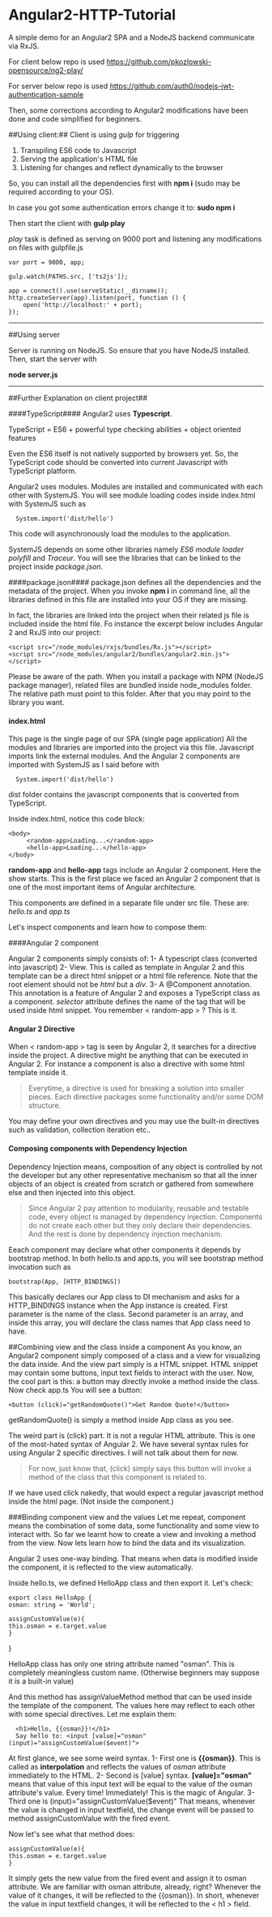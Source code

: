 # Angular2-HTTP-Tutorial
A simple demo for an Angular2 SPA and a NodeJS backend communicate via RxJS.

For client below repo is used
https://github.com/pkozlowski-opensource/ng2-play/

For server below repo is used
https://github.com/auth0/nodejs-jwt-authentication-sample

Then, some corrections according to Angular2 modifications have been done and code simplified for beginners.

##Using client:##
Client is using *gulp* for triggering

 1. Transpiling ES6 code to Javascript
 2. Serving the application's HTML file
 3. Listening for changes and reflect dynamically to the browser

So, you can install all the dependencies first with
**npm i**  (sudo may be required according to your OS).

In case you got some authentication errors change it to:
**sudo npm i**

Then start the client with 
**gulp play**

*play* task is defined as serving on 9000 port and listening any modifications on files with gulpfile.js

    var port = 9000, app;

    gulp.watch(PATHS.src, ['ts2js']);

    app = connect().use(serveStatic(__dirname));
    http.createServer(app).listen(port, function () {
        open('http://localhost:' + port);
    });


----------

##Using server

Server is running on NodeJS. So ensure that you have NodeJS installed.
Then, start the server with

**node server.js**


----------


##Further Explanation on client project##

####TypeScript####
Angular2 uses **Typescript**. 

TypeScript = ES6 + powerful type checking abilities + object oriented features

Even the ES6 itself is not natively supported by browsers yet. So, the TypeScript code should be converted into current Javascript with TypeScript platform.

Angular2 uses modules. Modules are installed and communicated with each other with SystemJS.
You will see module loading codes inside index.html with SystemJS such as 

      System.import('dist/hello')

This code will asynchronously load the modules to the application.

SystemJS depends on some other libraries namely  *ES6 module loader polyfill* and *Traceur*. You will see the  libraries that can be linked to the project inside *package.json*.

####package.json####
package.json defines all the dependencies and the metadata of the project. When you invoke **npm i** in command line, all the libraries  defined in this file are installed into your OS if they are missing.

In fact, the libraries are linked into the project when their related js file is included inside the html file. Fo instance the excerpt below includes Angular 2 and RxJS into our project:

    <script src="/node_modules/rxjs/bundles/Rx.js"></script>
	<script src="/node_modules/angular2/bundles/angular2.min.js">
	</script>

Please be aware of the path. When you install a package with NPM (NodeJS package manager), related files are bundled inside node_modules folder. The relative path must point to this folder. After that you may point to the library you want.


#### index.html ####
This page is the single page of our SPA (single page application)
All the modules and libraries are imported into the project via this file. Javascript imports link the external modules. And the Angular 2 components are imported with SystemJS as I said before with 

      System.import('dist/hello')

dist folder contains the javascript components that is converted from TypeScript.

Inside index.html, notice this code block:

    <body>
         <random-app>Loading...</random-app>
         <hello-app>Loading...</hello-app>
    </body>
 
 **random-app** and **hello-app** tags include an Angular 2 component. Here the show starts. This is the first place we faced an Angular 2 component that is one of the most important items of Angular architecture.
 
 This components are defined in a separate file under src file. These are:
*hello.ts* and *app.ts*

Let's inspect components and learn how to compose them:

####Angular 2 component

Angular 2 components simply consists of:
1- A typescript class (converted into javascript)
2- View. This is called as template in Angular 2 and this template can be a direct html snippet or a html file reference. Note that the root element should not be *html* but a *div*.
3- A @Component annotation. This annotation is a feature of Angular 2 and exposes a TypeScript class as a component. *selector* attribute defines the name of the tag that will be used inside html snippet. You remember < random-app > ? This is it.

#### Angular 2 Directive
When < random-app > tag is seen by Angular 2, it searches for a directive inside the project. A directive might be anything that can be executed in Angular 2. For instance a component is also a directive with some html template inside it. 

> Everytime, a directive is used for breaking a solution into smaller
> pieces. Each directive packages some functionality and/or some DOM
> structure.

You may define your own directives and you may use the built-in directives such as validation, collection iteration etc..

#### Composing components with Dependency Injection
Dependency Injection means, composition of any object is controlled by not the developer but any other representative mechanism so that all the inner objects of an object is created from scratch or gathered from somewhere else and then injected into this object.

> Since Angular 2 pay attention to modularity, reusable and testable
> code, every object is managed by dependency injection. Components do
> not create each other but they only declare their dependencies. And
> the rest is done by dependency injection mechanism.

Eeach component may declare what other components it depends by bootstrap method. In both hello.ts and app.ts, you will see bootstrap method invocation such as 

    bootstrap(App, [HTTP_BINDINGS])
 
This basically declares our App class to DI mechanism and asks for a HTTP_BINDINGS instance when the App instance is created.
First parameter is the name of the class. Second parameter is an array, and inside this array, you will declare the class names that App class need to have.

##Combining view and the class inside a component
As you know, an Angular2 component simply composed of a class and a view for visualizing the data inside.
And the view part simply is a HTML snippet. HTML snippet may contain some buttons, input text fields to interact with the user. Now, the cool part is this: a button may directly invoke a method inside the class.
Now check app.ts
You will see a button:

    <button (click)="getRandomQuote()">Get Random Quote!</button>

getRandomQuote() is simply a method inside App class as you see.

The weird part is (click) part. It is not a regular HTML attribute. This is one of the most-hated syntax of Angular 2. We have several syntax rules for using Angular 2 specific directives. I will not talk about them for now. 

> For now, just know that, (click) simply says this button will invoke a
> method of the class that this component is related to.

 If we have used click nakedly, that would expect a regular javascript method inside the html page. (Not inside the component.)

###Binding component view and the values
Let me repeat, component means the combination of some data, some functionality and some view to interact with.
So far we learnt how to create a view and invoking a method from the view. Now lets learn how to bind the data and its visualization.

Angular 2 uses one-way binding. That means when data is modified inside the component, it is reflected to the view automatically.

Inside hello.ts, we defined HelloApp class and then export it. Let's check:

    export class HelloApp {
    osman: string = 'World';

    assignCustomValue(e){
    this.osman = e.target.value
    }
}

HelloApp class has only one string attribute named "osman". This is completely meaningless custom name.  (Otherwise beginners may suppose it is a built-in value)

And this method has assignValueMethod method that can be used inside the template of the component. The values here may reflect to each other with some special directives. Let me explain them:

      <h1>Hello, {{osman}}!</h1>
	  Say hello to: <input [value]="osman" (input)="assignCustomValue($event)">
    
At first glance, we see some weird syntax. 
1- First one is **{{osman}}**. This is called as **interpolation** and reflects the values of *osman* attribute immediately to the HTML.
2- Second is [value] syntax. 
**[value]="osman"** means that value of this input text will be equal to the value of the osman attribute's value. Every time! Immediately! This is the magic of Angular.
3- Third one is (input)="assignCustomValue($event)"
That means, whenever the value is changed in input textfield, the change event will be passed to method assignCustomValue with the fired event.

Now let's see what that method does:

    assignCustomValue(e){
    this.osman = e.target.value
    }
It simply gets the new value from the fired event and assign it to osman attribute. We are familiar with osman attribute, already, right? Whenever the value of it changes, it will be reflected to the {{osman}}. In short, whenever the value in input textfield changes, it will be reflected to the < h1 >  field.
